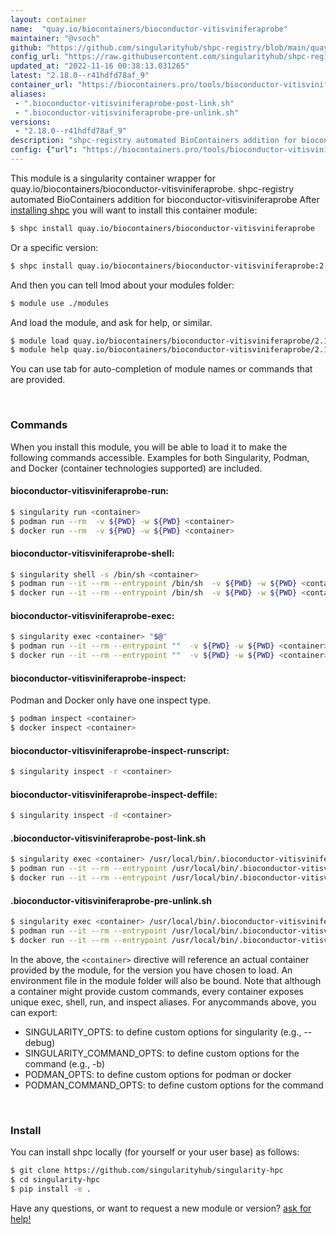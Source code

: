 ```yaml
---
layout: container
name:  "quay.io/biocontainers/bioconductor-vitisviniferaprobe"
maintainer: "@vsoch"
github: "https://github.com/singularityhub/shpc-registry/blob/main/quay.io/biocontainers/bioconductor-vitisviniferaprobe/container.yaml"
config_url: "https://raw.githubusercontent.com/singularityhub/shpc-registry/main/quay.io/biocontainers/bioconductor-vitisviniferaprobe/container.yaml"
updated_at: "2022-11-16 00:38:13.031265"
latest: "2.18.0--r41hdfd78af_9"
container_url: "https://biocontainers.pro/tools/bioconductor-vitisviniferaprobe"
aliases:
 - ".bioconductor-vitisviniferaprobe-post-link.sh"
 - ".bioconductor-vitisviniferaprobe-pre-unlink.sh"
versions:
 - "2.18.0--r41hdfd78af_9"
description: "shpc-registry automated BioContainers addition for bioconductor-vitisviniferaprobe"
config: {"url": "https://biocontainers.pro/tools/bioconductor-vitisviniferaprobe", "maintainer": "@vsoch", "description": "shpc-registry automated BioContainers addition for bioconductor-vitisviniferaprobe", "latest": {"2.18.0--r41hdfd78af_9": "sha256:5e58ba129c86d370398090c7518d74317173ccfdf89989d237842c3f21d3e499"}, "tags": {"2.18.0--r41hdfd78af_9": "sha256:5e58ba129c86d370398090c7518d74317173ccfdf89989d237842c3f21d3e499"}, "docker": "quay.io/biocontainers/bioconductor-vitisviniferaprobe", "aliases": {".bioconductor-vitisviniferaprobe-post-link.sh": "/usr/local/bin/.bioconductor-vitisviniferaprobe-post-link.sh", ".bioconductor-vitisviniferaprobe-pre-unlink.sh": "/usr/local/bin/.bioconductor-vitisviniferaprobe-pre-unlink.sh"}}
---
```


This module is a singularity container wrapper for quay.io/biocontainers/bioconductor-vitisviniferaprobe.
shpc-registry automated BioContainers addition for bioconductor-vitisviniferaprobe
After [installing shpc](#install) you will want to install this container module:


```bash
$ shpc install quay.io/biocontainers/bioconductor-vitisviniferaprobe
```

Or a specific version:

```bash
$ shpc install quay.io/biocontainers/bioconductor-vitisviniferaprobe:2.18.0--r41hdfd78af_9
```

And then you can tell lmod about your modules folder:

```bash
$ module use ./modules
```

And load the module, and ask for help, or similar.

```bash
$ module load quay.io/biocontainers/bioconductor-vitisviniferaprobe/2.18.0--r41hdfd78af_9
$ module help quay.io/biocontainers/bioconductor-vitisviniferaprobe/2.18.0--r41hdfd78af_9
```

You can use tab for auto-completion of module names or commands that are provided.

<br>

### Commands

When you install this module, you will be able to load it to make the following commands accessible.
Examples for both Singularity, Podman, and Docker (container technologies supported) are included.

#### bioconductor-vitisviniferaprobe-run:

```bash
$ singularity run <container>
$ podman run --rm  -v ${PWD} -w ${PWD} <container>
$ docker run --rm  -v ${PWD} -w ${PWD} <container>
```

#### bioconductor-vitisviniferaprobe-shell:

```bash
$ singularity shell -s /bin/sh <container>
$ podman run --it --rm --entrypoint /bin/sh  -v ${PWD} -w ${PWD} <container>
$ docker run --it --rm --entrypoint /bin/sh  -v ${PWD} -w ${PWD} <container>
```

#### bioconductor-vitisviniferaprobe-exec:

```bash
$ singularity exec <container> "$@"
$ podman run --it --rm --entrypoint ""  -v ${PWD} -w ${PWD} <container> "$@"
$ docker run --it --rm --entrypoint ""  -v ${PWD} -w ${PWD} <container> "$@"
```

#### bioconductor-vitisviniferaprobe-inspect:

Podman and Docker only have one inspect type.

```bash
$ podman inspect <container>
$ docker inspect <container>
```

#### bioconductor-vitisviniferaprobe-inspect-runscript:

```bash
$ singularity inspect -r <container>
```

#### bioconductor-vitisviniferaprobe-inspect-deffile:

```bash
$ singularity inspect -d <container>
```


#### .bioconductor-vitisviniferaprobe-post-link.sh

```bash
$ singularity exec <container> /usr/local/bin/.bioconductor-vitisviniferaprobe-post-link.sh
$ podman run --it --rm --entrypoint /usr/local/bin/.bioconductor-vitisviniferaprobe-post-link.sh   -v ${PWD} -w ${PWD} <container> -c " $@"
$ docker run --it --rm --entrypoint /usr/local/bin/.bioconductor-vitisviniferaprobe-post-link.sh   -v ${PWD} -w ${PWD} <container> -c " $@"
```


#### .bioconductor-vitisviniferaprobe-pre-unlink.sh

```bash
$ singularity exec <container> /usr/local/bin/.bioconductor-vitisviniferaprobe-pre-unlink.sh
$ podman run --it --rm --entrypoint /usr/local/bin/.bioconductor-vitisviniferaprobe-pre-unlink.sh   -v ${PWD} -w ${PWD} <container> -c " $@"
$ docker run --it --rm --entrypoint /usr/local/bin/.bioconductor-vitisviniferaprobe-pre-unlink.sh   -v ${PWD} -w ${PWD} <container> -c " $@"
```



In the above, the `<container>` directive will reference an actual container provided
by the module, for the version you have chosen to load. An environment file in the
module folder will also be bound. Note that although a container
might provide custom commands, every container exposes unique exec, shell, run, and
inspect aliases. For anycommands above, you can export:

 - SINGULARITY_OPTS: to define custom options for singularity (e.g., --debug)
 - SINGULARITY_COMMAND_OPTS: to define custom options for the command (e.g., -b)
 - PODMAN_OPTS: to define custom options for podman or docker
 - PODMAN_COMMAND_OPTS: to define custom options for the command

<br>

### Install

You can install shpc locally (for yourself or your user base) as follows:

```bash
$ git clone https://github.com/singularityhub/singularity-hpc
$ cd singularity-hpc
$ pip install -e .
```

Have any questions, or want to request a new module or version? [ask for help!](https://github.com/singularityhub/singularity-hpc/issues)